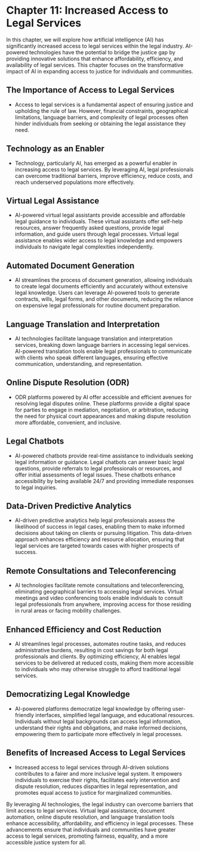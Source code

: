 Chapter 11: Increased Access to Legal Services
==============================================

In this chapter, we will explore how artificial intelligence (AI) has significantly increased access to legal services within the legal industry. AI-powered technologies have the potential to bridge the justice gap by providing innovative solutions that enhance affordability, efficiency, and availability of legal services. This chapter focuses on the transformative impact of AI in expanding access to justice for individuals and communities.

The Importance of Access to Legal Services
------------------------------------------

* Access to legal services is a fundamental aspect of ensuring justice and upholding the rule of law. However, financial constraints, geographical limitations, language barriers, and complexity of legal processes often hinder individuals from seeking or obtaining the legal assistance they need.

Technology as an Enabler
------------------------

* Technology, particularly AI, has emerged as a powerful enabler in increasing access to legal services. By leveraging AI, legal professionals can overcome traditional barriers, improve efficiency, reduce costs, and reach underserved populations more effectively.

Virtual Legal Assistance
------------------------

* AI-powered virtual legal assistants provide accessible and affordable legal guidance to individuals. These virtual assistants offer self-help resources, answer frequently asked questions, provide legal information, and guide users through legal processes. Virtual legal assistance enables wider access to legal knowledge and empowers individuals to navigate legal complexities independently.

Automated Document Generation
-----------------------------

* AI streamlines the process of document generation, allowing individuals to create legal documents efficiently and accurately without extensive legal knowledge. Users can leverage AI-powered tools to generate contracts, wills, legal forms, and other documents, reducing the reliance on expensive legal professionals for routine document preparation.

Language Translation and Interpretation
---------------------------------------

* AI technologies facilitate language translation and interpretation services, breaking down language barriers in accessing legal services. AI-powered translation tools enable legal professionals to communicate with clients who speak different languages, ensuring effective communication, understanding, and representation.

Online Dispute Resolution (ODR)
-------------------------------

* ODR platforms powered by AI offer accessible and efficient avenues for resolving legal disputes online. These platforms provide a digital space for parties to engage in mediation, negotiation, or arbitration, reducing the need for physical court appearances and making dispute resolution more affordable, convenient, and inclusive.

Legal Chatbots
--------------

* AI-powered chatbots provide real-time assistance to individuals seeking legal information or guidance. Legal chatbots can answer basic legal questions, provide referrals to legal professionals or resources, and offer initial assessments of legal issues. These chatbots enhance accessibility by being available 24/7 and providing immediate responses to legal inquiries.

Data-Driven Predictive Analytics
--------------------------------

* AI-driven predictive analytics help legal professionals assess the likelihood of success in legal cases, enabling them to make informed decisions about taking on clients or pursuing litigation. This data-driven approach enhances efficiency and resource allocation, ensuring that legal services are targeted towards cases with higher prospects of success.

Remote Consultations and Teleconferencing
-----------------------------------------

* AI technologies facilitate remote consultations and teleconferencing, eliminating geographical barriers to accessing legal services. Virtual meetings and video conferencing tools enable individuals to consult legal professionals from anywhere, improving access for those residing in rural areas or facing mobility challenges.

Enhanced Efficiency and Cost Reduction
--------------------------------------

* AI streamlines legal processes, automates routine tasks, and reduces administrative burdens, resulting in cost savings for both legal professionals and clients. By optimizing efficiency, AI enables legal services to be delivered at reduced costs, making them more accessible to individuals who may otherwise struggle to afford traditional legal services.

Democratizing Legal Knowledge
-----------------------------

* AI-powered platforms democratize legal knowledge by offering user-friendly interfaces, simplified legal language, and educational resources. Individuals without legal backgrounds can access legal information, understand their rights and obligations, and make informed decisions, empowering them to participate more effectively in legal processes.

Benefits of Increased Access to Legal Services
----------------------------------------------

* Increased access to legal services through AI-driven solutions contributes to a fairer and more inclusive legal system. It empowers individuals to exercise their rights, facilitates early intervention and dispute resolution, reduces disparities in legal representation, and promotes equal access to justice for marginalized communities.

By leveraging AI technologies, the legal industry can overcome barriers that limit access to legal services. Virtual legal assistance, document automation, online dispute resolution, and language translation tools enhance accessibility, affordability, and efficiency in legal processes. These advancements ensure that individuals and communities have greater access to legal services, promoting fairness, equality, and a more accessible justice system for all.
